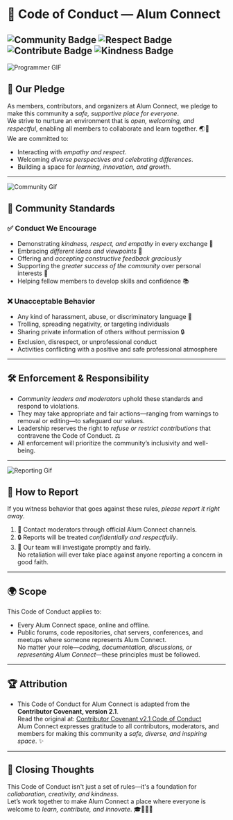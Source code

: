 # 📜 Code of Conduct — Alum Connect  
![Community Badge](https://img.shields.io/badge/Community-Inclusive-brightgreen?style=for-the-badge)  ![Respect Badge](https://img.shields.io/badge/Respect-For%20All-blueviolet?style=for-the-badge)  ![Contribute Badge](https://img.shields.io/badge/Contribute-Actively-orange?style=for-the-badge)  ![Kindness Badge](https://img.shields.io/badge/Kindness-Matters-ff69b4?style=for-the-badge)  
---
![Programmer GIF](https://media3.giphy.com/media/v1.Y2lkPTc5MGI3NjExZXprMGp0YWJsaDNmZXZmdzduOHY4aHFjNTNtYW42eHN6b2dlazRicCZlcD12MV9pbnRlcm5hbF9naWZfYnlfaWQmY3Q9Zw/L1R1tvI9svkIWwpVYr/giphy.gif)  
## 🤝 Our Pledge  
As members, contributors, and organizers at Alum Connect, we pledge to make this community a *safe, supportive place for everyone*.  
We strive to nurture an environment that is *open, welcoming, and respectful*, enabling all members to collaborate and learn together. 🌏💙  
We are committed to:  
- Interacting with *empathy and respect*.  
- Welcoming *diverse perspectives and celebrating differences*.  
- Building a space for *learning, innovation, and growth*.  
---  

![Community Gif](https://media2.giphy.com/media/v1.Y2lkPTc5MGI3NjExOTN2dWZyM2lyMm5oc3AzdWw4bzY5bnRsbWk4bmJjYmd6MGxheHp2eSZlcD12MV9pbnRlcm5hbF9naWZfYnlfaWQmY3Q9Zw/7Jq6iBeli6jcnuavDv/giphy.gif)
## 🌟 Community Standards  
### ✅ Conduct We Encourage  
- Demonstrating *kindness, respect, and empathy* in every exchange 🤝  
- Embracing *different ideas and viewpoints* 🌈  
- Offering and *accepting constructive feedback graciously*  
- Supporting the *greater success of the community* over personal interests 💪  
- Helping fellow members to develop skills and confidence 📚  

### ❌ Unacceptable Behavior  
- Any kind of harassment, abuse, or discriminatory language 🚫  
- Trolling, spreading negativity, or targeting individuals  
- Sharing private information of others without permission 🔒  
- Exclusion, disrespect, or unprofessional conduct  
- Activities conflicting with a positive and safe professional atmosphere  
---  


## 🛠 Enforcement & Responsibility  
- *Community leaders and moderators* uphold these standards and respond to violations.  
- They may take appropriate and fair actions—ranging from warnings to removal or editing—to safeguard our values.  
- Leadership reserves the right to *refuse or restrict contributions* that contravene the Code of Conduct. ⚖  
- All enforcement will prioritize the community’s inclusivity and well-being.  
---  

![Reporting Gif](https://media0.giphy.com/media/v1.Y2lkPTc5MGI3NjExa2xraXZ3NDEwaXBxaGQ2eWhtZWF2eWo0M25mejllanNueXBrb2xlMyZlcD12MV9pbnRlcm5hbF9naWZfYnlfaWQmY3Q9Zw/SWoSkN6DxTszqIKEqv/giphy.gif)
## 📢 How to Report  
If you witness behavior that goes against these rules, *please report it right away*.  
1. 📨 Contact moderators through official Alum Connect channels.  
2. 🔒 Reports will be treated *confidentially and respectfully*.  
3. 🚀 Our team will investigate promptly and fairly.  
No retaliation will ever take place against anyone reporting a concern in good faith.  
---  
## 🌍 Scope  
This Code of Conduct applies to:  
- Every Alum Connect space, online and offline.  
- Public forums, code repositories, chat servers, conferences, and meetups where someone represents Alum Connect.  
No matter your role—*coding, documentation, discussions, or representing Alum Connect*—these principles must be followed.  
---  

## 🏆 Attribution  
* This Code of Conduct for Alum Connect is adapted from the **Contributor Covenant, version 2.1**.  
Read the original at: [Contributor Covenant v2.1 Code of Conduct](https://www.contributor-covenant.org/version/2/1/code_of_conduct/)  
Alum Connect expresses gratitude to all contributors, moderators, and members for making this community a *safe, diverse, and inspiring space*. ✨  
---  

## 🎉 Closing Thoughts  
This Code of Conduct isn't just a set of rules—it's a foundation for *collaboration, creativity, and kindness*.  
Let’s work together to make Alum Connect a place where everyone is welcome to *learn, contribute, and innovate*. 🎓🧑‍💻🌟
